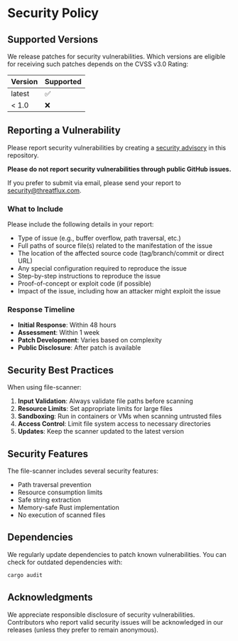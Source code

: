# Security Policy

## Supported Versions

We release patches for security vulnerabilities. Which versions are eligible for receiving such patches
depends on the CVSS v3.0 Rating:

| Version | Supported          |
| ------- | ------------------ |
| latest  | :white_check_mark: |
| < 1.0   | :x:                |

## Reporting a Vulnerability

Please report security vulnerabilities by creating a
[security advisory](https://github.com/ThreatFlux/file-scanner/security/advisories/new) in this repository.

**Please do not report security vulnerabilities through public GitHub issues.**

If you prefer to submit via email, please send your report to <security@threatflux.com>.

### What to Include

Please include the following details in your report:

- Type of issue (e.g., buffer overflow, path traversal, etc.)
- Full paths of source file(s) related to the manifestation of the issue
- The location of the affected source code (tag/branch/commit or direct URL)
- Any special configuration required to reproduce the issue
- Step-by-step instructions to reproduce the issue
- Proof-of-concept or exploit code (if possible)
- Impact of the issue, including how an attacker might exploit the issue

### Response Timeline

- **Initial Response**: Within 48 hours
- **Assessment**: Within 1 week
- **Patch Development**: Varies based on complexity
- **Public Disclosure**: After patch is available

## Security Best Practices

When using file-scanner:

1. **Input Validation**: Always validate file paths before scanning
2. **Resource Limits**: Set appropriate limits for large files
3. **Sandboxing**: Run in containers or VMs when scanning untrusted files
4. **Access Control**: Limit file system access to necessary directories
5. **Updates**: Keep the scanner updated to the latest version

## Security Features

The file-scanner includes several security features:

- Path traversal prevention
- Resource consumption limits
- Safe string extraction
- Memory-safe Rust implementation
- No execution of scanned files

## Dependencies

We regularly update dependencies to patch known vulnerabilities. You can check for outdated dependencies with:

```bash
cargo audit
```

## Acknowledgments

We appreciate responsible disclosure of security vulnerabilities. Contributors who report valid security
issues will be acknowledged in our releases (unless they prefer to remain anonymous).
